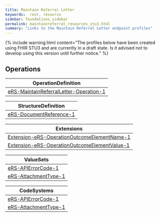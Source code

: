 ```yaml
---
title: Maintain Referral Letter
keywords:  rest, resource
sidebar: foundations_sidebar
permalink: maintainreferral_resources_stu3.html
summary: "Links to the Maintain Referral Letter endpoint profiles"
---
```


{% include warning.html content="The profiles below have been created using FHIR STU3 and are currently in a draft state. Is it advised not to develop 
using this version until further notice." %}

## Operations ##

|OperationDefinition| 
|-------|
|[eRS-MaintainReferralLetter-Operation-1](https://fhir.nhs.uk/STU3/OperationDefinition/eRS-MaintainReferralLetter-Operation-1/_history/1.0)| 


|StructureDefinition| 
|-------|
|[eRS-DocumentReference-1]( https://fhir.nhs.uk/STU3/StructureDefinition/eRS-DocumentReference-1/_history/1.1)|


|Extensions|
|-------|
|[Extension-eRS-OperationOutcomeElementName-1](https://fhir.nhs.uk/STU3/StructureDefinition/Extension-eRS-OperationOutcomeElementName-1/_history/1.0)|
|[Extension-eRS-OperationOutcomeElementValue-1](https://fhir.nhs.uk/STU3/StructureDefinition/Extension-eRS-OperationOutcomeElementValue-1/_history/1.0)|


|ValueSets|
|-------|
|[eRS-APIErrorCode-1](https://fhir.nhs.uk/STU3/ValueSet/eRS-APIErrorCode-1/_history/1.0)|
|[eRS-AttachmentType-1](https://fhir.nhs.uk/STU3/ValueSet/eRS-AttachmentType-1/_history/1.0)|


|CodeSystems|
|-------|
|[eRS-APIErrorCode-1](https://fhir.nhs.uk/STU3/CodeSystem/eRS-APIErrorCode-1/_history/1.0)|
|[eRS-AttachmentType-1](https://fhir.nhs.uk/STU3/CodeSystem/eRS-AttachmentType-1/_history/1.0)|
